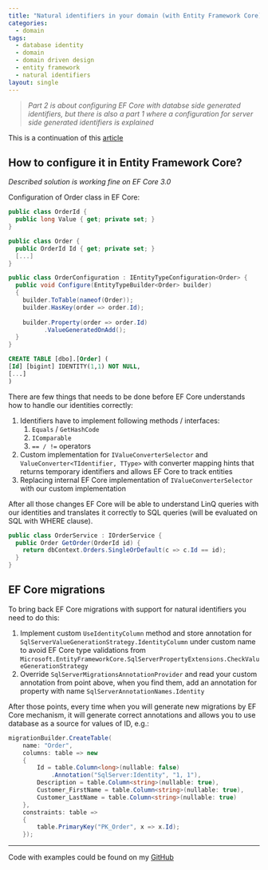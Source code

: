 ```yaml
---
title: "Natural identifiers in your domain (with Entity Framework Core) - generated by database"
categories:
  - domain
tags:
  - database identity
  - domain
  - domain driven design
  - entity framework
  - natural identifiers
layout: single
---
```


> *Part 2 is about configuring EF Core with databse side generated identifiers, but there is also a part 1 where a configuration for server side generated identifiers is explained*

This is a continuation of this [article](/domain/natural-identifiers-with-entity-framework-core-part-1/) 

## How to configure it in Entity Framework Core?

*Described solution is working fine on EF Core 3.0*

Configuration of Order class in EF Core:

```csharp
public class OrderId {
  public long Value { get; private set; }
}

public class Order {
  public OrderId Id { get; private set; }
  [...]
}

public class OrderConfiguration : IEntityTypeConfiguration<Order> {
  public void Configure(EntityTypeBuilder<Order> builder)
  {
    builder.ToTable(nameof(Order));
    builder.HasKey(order => order.Id);
        
    builder.Property(order => order.Id)
          .ValueGeneratedOnAdd();
  }
}

```
```sql
CREATE TABLE [dbo].[Order] (
[Id] [bigint] IDENTITY(1,1) NOT NULL,
[...]
)
```

There are few things that needs to be done before EF Core understands how to handle our identities correctly:

1. Identifiers have to implement following methods / interfaces:
    1. `Equals` / `GetHashCode`
    2. `IComparable`
    3. `== / !=` operators
2. Custom implementation for `IValueConverterSelector` and `ValueConverter<TIdentifier, TType>` with converter mapping hints that returns temporary identifiers and allows EF Core to track entities
3. Replacing internal EF Core implementation of `IValueConverterSelector` with our custom implementation

After all those changes EF Core will be able to understand LinQ queries with our identities and translates it correctly to SQL queries (will be evaluated on SQL with WHERE clause).

```csharp
public class OrderService : IOrderService {
  public Order GetOrder(OrderId id) {
    return dbContext.Orders.SingleOrDefault(c => c.Id == id);
  }
}
```

## EF Core migrations

To bring back EF Core migrations with support for natural identifiers you need to do this:

1. Implement custom `UseIdentityColumn` method and store annotation for `SqlServerValueGenerationStrategy.IdentityColumn` under custom name to avoid EF Core type validations from `Microsoft.EntityFrameworkCore.SqlServerPropertyExtensions.CheckValueGenerationStrategy`
2. Override `SqlServerMigrationsAnnotationProvider` and read your custom annotation from point above, when you find them, add an annotation for property with name `SqlServerAnnotationNames.Identity`

After those points, every time when you will generate new migrations by EF Core mechanism, it will generate correct annotations and allows you to use database as a source for values of ID, e.g.:
```csharp
migrationBuilder.CreateTable(
    name: "Order",
    columns: table => new
    {
        Id = table.Column<long>(nullable: false)
            .Annotation("SqlServer:Identity", "1, 1"),
        Description = table.Column<string>(nullable: true),
        Customer_FirstName = table.Column<string>(nullable: true),
        Customer_LastName = table.Column<string>(nullable: true)
    },
    constraints: table =>
    {
        table.PrimaryKey("PK_Order", x => x.Id);
    });
```
---

Code with examples could be found on my [GitHub](https://github.com/sygnowskip/sygnowskip.github.io/tree/master/sources/2019-11-03-natural-identifiers-with-entity-framework-core)